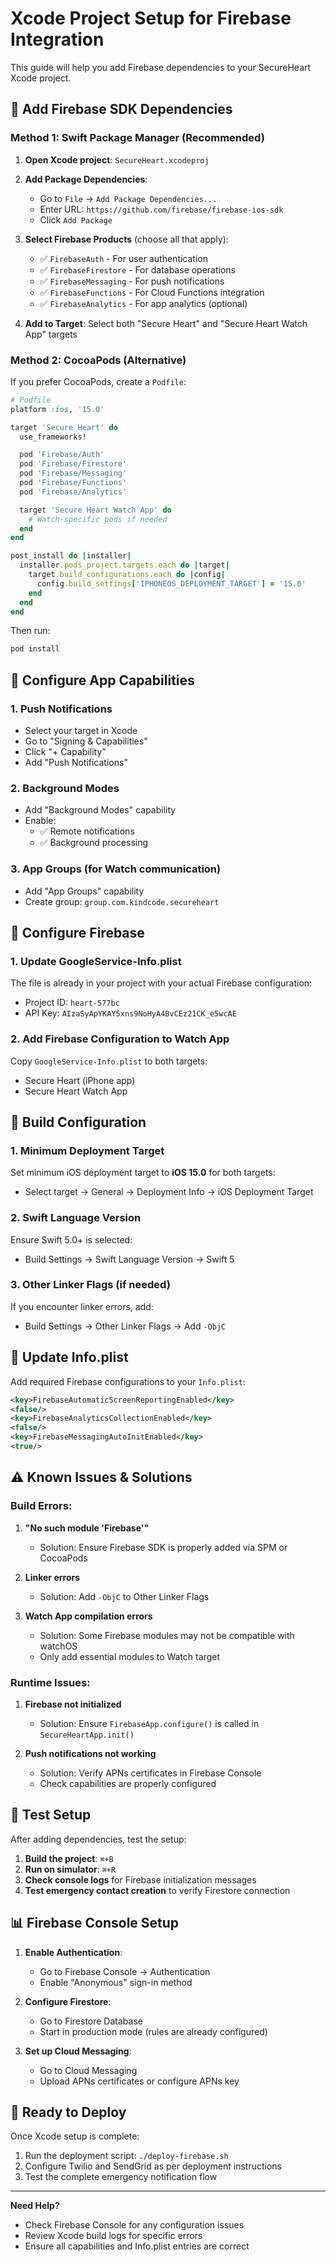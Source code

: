 # Xcode Project Setup for Firebase Integration

This guide will help you add Firebase dependencies to your SecureHeart Xcode project.

## 🔧 Add Firebase SDK Dependencies

### Method 1: Swift Package Manager (Recommended)

1. **Open Xcode project**: `SecureHeart.xcodeproj`

2. **Add Package Dependencies**:
   - Go to `File` → `Add Package Dependencies...`
   - Enter URL: `https://github.com/firebase/firebase-ios-sdk`
   - Click `Add Package`

3. **Select Firebase Products** (choose all that apply):
   - ✅ `FirebaseAuth` - For user authentication
   - ✅ `FirebaseFirestore` - For database operations
   - ✅ `FirebaseMessaging` - For push notifications
   - ✅ `FirebaseFunctions` - For Cloud Functions integration
   - ✅ `FirebaseAnalytics` - For app analytics (optional)

4. **Add to Target**: Select both "Secure Heart" and "Secure Heart Watch App" targets

### Method 2: CocoaPods (Alternative)

If you prefer CocoaPods, create a `Podfile`:

```ruby
# Podfile
platform :ios, '15.0'

target 'Secure Heart' do
  use_frameworks!

  pod 'Firebase/Auth'
  pod 'Firebase/Firestore'
  pod 'Firebase/Messaging'
  pod 'Firebase/Functions'
  pod 'Firebase/Analytics'

  target 'Secure Heart Watch App' do
    # Watch-specific pods if needed
  end
end

post_install do |installer|
  installer.pods_project.targets.each do |target|
    target.build_configurations.each do |config|
      config.build_settings['IPHONEOS_DEPLOYMENT_TARGET'] = '15.0'
    end
  end
end
```

Then run:
```bash
pod install
```

## 📱 Configure App Capabilities

### 1. Push Notifications
- Select your target in Xcode
- Go to "Signing & Capabilities"
- Click "+ Capability"
- Add "Push Notifications"

### 2. Background Modes
- Add "Background Modes" capability
- Enable:
  - ✅ Remote notifications
  - ✅ Background processing

### 3. App Groups (for Watch communication)
- Add "App Groups" capability
- Create group: `group.com.kindcode.secureheart`

## 🔐 Configure Firebase

### 1. Update GoogleService-Info.plist
The file is already in your project with your actual Firebase configuration:
- Project ID: `heart-577bc`
- API Key: `AIzaSyApYKAY5xns9NoHyA4BvCEz21CK_e5wcAE`

### 2. Add Firebase Configuration to Watch App
Copy `GoogleService-Info.plist` to both targets:
- Secure Heart (iPhone app)
- Secure Heart Watch App

## 🚀 Build Configuration

### 1. Minimum Deployment Target
Set minimum iOS deployment target to **iOS 15.0** for both targets:
- Select target → General → Deployment Info → iOS Deployment Target

### 2. Swift Language Version
Ensure Swift 5.0+ is selected:
- Build Settings → Swift Language Version → Swift 5

### 3. Other Linker Flags (if needed)
If you encounter linker errors, add:
- Build Settings → Other Linker Flags → Add `-ObjC`

## 🔄 Update Info.plist

Add required Firebase configurations to your `Info.plist`:

```xml
<key>FirebaseAutomaticScreenReportingEnabled</key>
<false/>
<key>FirebaseAnalyticsCollectionEnabled</key>
<false/>
<key>FirebaseMessagingAutoInitEnabled</key>
<true/>
```

## ⚠️ Known Issues & Solutions

### Build Errors:
1. **"No such module 'Firebase'"**
   - Solution: Ensure Firebase SDK is properly added via SPM or CocoaPods

2. **Linker errors**
   - Solution: Add `-ObjC` to Other Linker Flags

3. **Watch App compilation errors**
   - Solution: Some Firebase modules may not be compatible with watchOS
   - Only add essential modules to Watch target

### Runtime Issues:
1. **Firebase not initialized**
   - Solution: Ensure `FirebaseApp.configure()` is called in `SecureHeartApp.init()`

2. **Push notifications not working**
   - Solution: Verify APNs certificates in Firebase Console
   - Check capabilities are properly configured

## 🧪 Test Setup

After adding dependencies, test the setup:

1. **Build the project**: `⌘+B`
2. **Run on simulator**: `⌘+R`
3. **Check console logs** for Firebase initialization messages
4. **Test emergency contact creation** to verify Firestore connection

## 📊 Firebase Console Setup

1. **Enable Authentication**:
   - Go to Firebase Console → Authentication
   - Enable "Anonymous" sign-in method

2. **Configure Firestore**:
   - Go to Firestore Database
   - Start in production mode (rules are already configured)

3. **Set up Cloud Messaging**:
   - Go to Cloud Messaging
   - Upload APNs certificates or configure APNs key

## 🚀 Ready to Deploy

Once Xcode setup is complete:

1. Run the deployment script: `./deploy-firebase.sh`
2. Configure Twilio and SendGrid as per deployment instructions
3. Test the complete emergency notification flow

---

**Need Help?**
- Check Firebase Console for any configuration issues
- Review Xcode build logs for specific errors
- Ensure all capabilities and Info.plist entries are correct